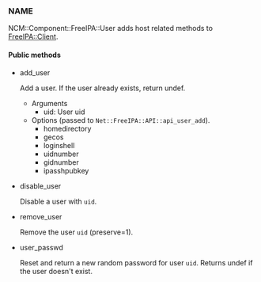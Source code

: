 
### NAME

NCM::Component::FreeIPA::User adds host related methods to
[FreeIPA::Client](../components/FreeIPA::Client.md).

#### Public methods

- add\_user

    Add a user. If the user already exists, return undef.

    - Arguments
        - uid: User uid
    - Options (passed to `Net::FreeIPA::API::api_user_add`).
        - homedirectory
        - gecos
        - loginshell
        - uidnumber
        - gidnumber
        - ipasshpubkey

- disable\_user

    Disable a user with `uid`.

- remove\_user

    Remove the user `uid`  (preserve=1).

- user\_passwd

    Reset and return a new random password for user `uid`.
    Returns undef if the user doesn't exist.
